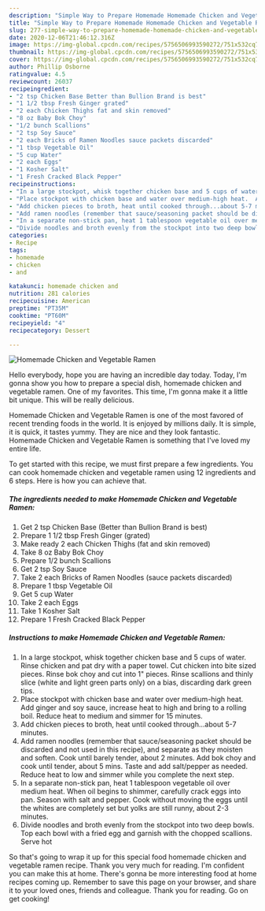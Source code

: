 ```yaml
---
description: "Simple Way to Prepare Homemade Homemade Chicken and Vegetable Ramen"
title: "Simple Way to Prepare Homemade Homemade Chicken and Vegetable Ramen"
slug: 277-simple-way-to-prepare-homemade-homemade-chicken-and-vegetable-ramen
date: 2020-12-06T21:46:12.316Z
image: https://img-global.cpcdn.com/recipes/5756506993590272/751x532cq70/homemade-chicken-and-vegetable-ramen-recipe-main-photo.jpg
thumbnail: https://img-global.cpcdn.com/recipes/5756506993590272/751x532cq70/homemade-chicken-and-vegetable-ramen-recipe-main-photo.jpg
cover: https://img-global.cpcdn.com/recipes/5756506993590272/751x532cq70/homemade-chicken-and-vegetable-ramen-recipe-main-photo.jpg
author: Phillip Osborne
ratingvalue: 4.5
reviewcount: 26037
recipeingredient:
- "2 tsp Chicken Base Better than Bullion Brand is best"
- "1 1/2 tbsp Fresh Ginger grated"
- "2 each Chicken Thighs fat and skin removed"
- "8 oz Baby Bok Choy"
- "1/2 bunch Scallions"
- "2 tsp Soy Sauce"
- "2 each Bricks of Ramen Noodles sauce packets discarded"
- "1 tbsp Vegetable Oil"
- "5 cup Water"
- "2 each Eggs"
- "1 Kosher Salt"
- "1 Fresh Cracked Black Pepper"
recipeinstructions:
- "In a large stockpot, whisk together chicken base and 5 cups of water.  Rinse chicken and pat dry with a paper towel.  Cut chicken into bite sized pieces.  Rinse bok choy and cut into 1&#34; pieces.  Rinse scallions and thinly slice (white and light green parts only) on a bias, discarding dark green tips."
- "Place stockpot with chicken base and water over medium-high heat.  Add ginger and soy sauce, increase heat to high and bring to a rolling boil.  Reduce heat to medium and simmer for 15 minutes."
- "Add chicken pieces to broth, heat until cooked through...about 5-7 minutes."
- "Add ramen noodles (remember that sauce/seasoning packet should be discarded and not used in this recipe), and separate as they moisten and soften.  Cook until barely tender, about 2 minutes.  Add bok choy and cook until tender, about 5 mins.  Taste and add salt/pepper as needed.  Reduce heat to low and simmer while you complete the next step."
- "In a separate non-stick pan, heat 1 tablespoon vegetable oil over medium heat.  When oil begins to shimmer, carefully crack eggs into pan.  Season with salt and pepper.  Cook without moving the eggs until the whites are completely set but yolks are still runny, about 2-3 minutes."
- "Divide noodles and broth evenly from the stockpot into two deep bowls.  Top each bowl with a fried egg and garnish with the chopped scallions.  Serve hot"
categories:
- Recipe
tags:
- homemade
- chicken
- and

katakunci: homemade chicken and 
nutrition: 281 calories
recipecuisine: American
preptime: "PT35M"
cooktime: "PT60M"
recipeyield: "4"
recipecategory: Dessert

---
```



![Homemade Chicken and Vegetable Ramen](https://img-global.cpcdn.com/recipes/5756506993590272/751x532cq70/homemade-chicken-and-vegetable-ramen-recipe-main-photo.jpg)

Hello everybody, hope you are having an incredible day today. Today, I'm gonna show you how to prepare a special dish, homemade chicken and vegetable ramen. One of my favorites. This time, I'm gonna make it a little bit unique. This will be really delicious.



Homemade Chicken and Vegetable Ramen is one of the most favored of recent trending foods in the world. It is enjoyed by millions daily. It is simple, it is quick, it tastes yummy. They are nice and they look fantastic. Homemade Chicken and Vegetable Ramen is something that I've loved my entire life.


To get started with this recipe, we must first prepare a few ingredients. You can cook homemade chicken and vegetable ramen using 12 ingredients and 6 steps. Here is how you can achieve that.

<!--inarticleads1-->

##### The ingredients needed to make Homemade Chicken and Vegetable Ramen:

1. Get 2 tsp Chicken Base (Better than Bullion Brand is best)
1. Prepare 1 1/2 tbsp Fresh Ginger (grated)
1. Make ready 2 each Chicken Thighs (fat and skin removed)
1. Take 8 oz Baby Bok Choy
1. Prepare 1/2 bunch Scallions
1. Get 2 tsp Soy Sauce
1. Take 2 each Bricks of Ramen Noodles (sauce packets discarded)
1. Prepare 1 tbsp Vegetable Oil
1. Get 5 cup Water
1. Take 2 each Eggs
1. Take 1 Kosher Salt
1. Prepare 1 Fresh Cracked Black Pepper




<!--inarticleads2-->

##### Instructions to make Homemade Chicken and Vegetable Ramen:

1. In a large stockpot, whisk together chicken base and 5 cups of water.  Rinse chicken and pat dry with a paper towel.  Cut chicken into bite sized pieces.  Rinse bok choy and cut into 1&#34; pieces.  Rinse scallions and thinly slice (white and light green parts only) on a bias, discarding dark green tips.
1. Place stockpot with chicken base and water over medium-high heat.  Add ginger and soy sauce, increase heat to high and bring to a rolling boil.  Reduce heat to medium and simmer for 15 minutes.
1. Add chicken pieces to broth, heat until cooked through...about 5-7 minutes.
1. Add ramen noodles (remember that sauce/seasoning packet should be discarded and not used in this recipe), and separate as they moisten and soften.  Cook until barely tender, about 2 minutes.  Add bok choy and cook until tender, about 5 mins.  Taste and add salt/pepper as needed.  Reduce heat to low and simmer while you complete the next step.
1. In a separate non-stick pan, heat 1 tablespoon vegetable oil over medium heat.  When oil begins to shimmer, carefully crack eggs into pan.  Season with salt and pepper.  Cook without moving the eggs until the whites are completely set but yolks are still runny, about 2-3 minutes.
1. Divide noodles and broth evenly from the stockpot into two deep bowls.  Top each bowl with a fried egg and garnish with the chopped scallions.  Serve hot




So that's going to wrap it up for this special food homemade chicken and vegetable ramen recipe. Thank you very much for reading. I'm confident you can make this at home. There's gonna be more interesting food at home recipes coming up. Remember to save this page on your browser, and share it to your loved ones, friends and colleague. Thank you for reading. Go on get cooking!
